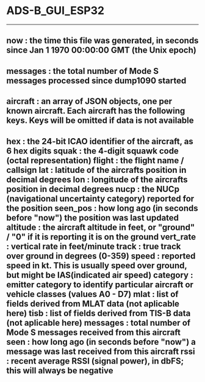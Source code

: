 # ADS-B_GUI_ESP32

-------------------------------------------------------------------------------------------------------------------------------------------------
now       : the time this file was generated, in seconds since Jan 1 1970 00:00:00 GMT (the Unix epoch)
-------------------------------------------------------------------------------------------------------------------------------------------------
messages  : the total number of Mode S messages processed since dump1090 started
-------------------------------------------------------------------------------------------------------------------------------------------------
aircraft  : an array of JSON objects, one per known aircraft. Each aircraft has the following keys. Keys will be omitted if data is not available
-------------------------------------------------------------------------------------------------------------------------------------------------
hex       : the 24-bit ICAO identifier of the aircraft, as 6 hex digits
squak     : the 4-digit squawk code (octal representation)
flight    : the flight name / callsign
lat       : latitude of the aircrafts position in decimal degrees
lon       : longitude of the aircrafts position in decimal degrees
nucp      : the NUCp (navigational uncertainty category) reported for the position
seen_pos  : how long ago (in seconds before "now") the position was last updated
altitude  : the aircraft altitude in feet, or "ground" / "0" if it is reporting it is on the ground
vert_rate : vertical rate in feet/minute
track     : true track over ground in degrees (0-359)
speed     : reported speed in kt. This is usually speed over ground, but might be IAS(indicated air speed)
category  : emitter category to identify particular aircraft or vehicle classes (values A0 - D7)
mlat      : list of fields derived from MLAT data (not aplicable here)
tisb      : list of fields derived from TIS-B data (not aplicable here)
messages  : total number of Mode S messages received from this aircraft
seen      : how long ago (in seconds before "now") a message was last received from this aircraft
rssi      : recent average RSSI (signal power), in dbFS; this will always be negative
-------------------------------------------------------------------------------------------------------------------------------------------------
